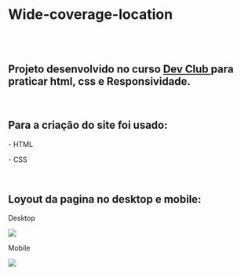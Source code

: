 <h1> Wide-coverage-location </h1>
</br>
</br>

<h2> Projeto desenvolvido no curso <a href="https://rodolfomori.com.br/devclub/"> Dev Club </a> para praticar html, css e Responsividade. </h2>
</br>

<h2> Para a criação do site foi usado: </h2>
<p> - HTML </p>
<p> - CSS </p>

</br>

<h2> Loyout da pagina no desktop e mobile: </h2>

<p> Desktop</p>
<img src="https://github.com/Beatrizsantos1/Wide-coverage-location/blob/master/img/foto%20da%20pag.png?raw=true"/>

<p> Mobile</p>
<img src="https://github.com/Beatrizsantos1/Wide-coverage-location/blob/master/img/foto-pag-responsivo.JPG?raw=true"/>


